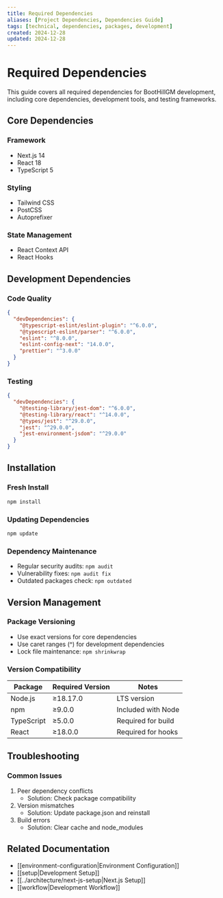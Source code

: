 ```yaml
---
title: Required Dependencies
aliases: [Project Dependencies, Dependencies Guide]
tags: [technical, dependencies, packages, development]
created: 2024-12-28
updated: 2024-12-28
---
```


# Required Dependencies

This guide covers all required dependencies for BootHillGM development, including core dependencies, development tools, and testing frameworks.

## Core Dependencies

### Framework
- Next.js 14
- React 18
- TypeScript 5

### Styling
- Tailwind CSS
- PostCSS
- Autoprefixer

### State Management
- React Context API
- React Hooks

## Development Dependencies

### Code Quality
```json
{
  "devDependencies": {
    "@typescript-eslint/eslint-plugin": "^6.0.0",
    "@typescript-eslint/parser": "^6.0.0",
    "eslint": "^8.0.0",
    "eslint-config-next": "14.0.0",
    "prettier": "^3.0.0"
  }
}
```

### Testing
```json
{
  "devDependencies": {
    "@testing-library/jest-dom": "^6.0.0",
    "@testing-library/react": "^14.0.0",
    "@types/jest": "^29.0.0",
    "jest": "^29.0.0",
    "jest-environment-jsdom": "^29.0.0"
  }
}
```

## Installation

### Fresh Install
```bash
npm install
```

### Updating Dependencies
```bash
npm update
```

### Dependency Maintenance
- Regular security audits: `npm audit`
- Vulnerability fixes: `npm audit fix`
- Outdated packages check: `npm outdated`

## Version Management

### Package Versioning
- Use exact versions for core dependencies
- Use caret ranges (^) for development dependencies
- Lock file maintenance: `npm shrinkwrap`

### Version Compatibility
| Package | Required Version | Notes |
|---------|-----------------|-------|
| Node.js | ≥18.17.0 | LTS version |
| npm | ≥9.0.0 | Included with Node |
| TypeScript | ≥5.0.0 | Required for build |
| React | ≥18.0.0 | Required for hooks |

## Troubleshooting

### Common Issues
1. Peer dependency conflicts
   - Solution: Check package compatibility
2. Version mismatches
   - Solution: Update package.json and reinstall
3. Build errors
   - Solution: Clear cache and node_modules

## Related Documentation
- [[environment-configuration|Environment Configuration]]
- [[setup|Development Setup]]
- [[../architecture/next-js-setup|Next.js Setup]]
- [[workflow|Development Workflow]]